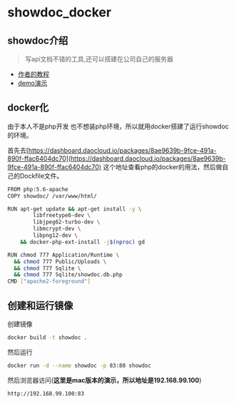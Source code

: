 # showdoc_docker

## showdoc介绍

> 写api文档不错的工具,还可以搭建在公司自己的服务器

* [作者的教程](http://blog.star7th.com/2016/05/2007.html)
* [demo演示](http://doc.star7th.com/index.php?s=/2&page_id=9)

## docker化
由于本人不是php开发 也不想装php环境，所以就用docker搭建了运行showdoc的环境。


首先去[https://dashboard.daocloud.io/packages/8ae9639b-9fce-491a-890f-ffac6404dc70](https://dashboard.daocloud.io/packages/8ae9639b-9fce-491a-890f-ffac6404dc70)
这个地址查看php的docker的用法，然后做自己的Dockfile文件。

```bash
FROM php:5.6-apache
COPY showdoc/ /var/www/html/

RUN apt-get update && apt-get install -y \
        libfreetype6-dev \
        libjpeg62-turbo-dev \
        libmcrypt-dev \
        libpng12-dev \
    && docker-php-ext-install -j$(nproc) gd

RUN chmod 777 Application/Runtime \
  && chmod 777 Public/Uploads \
  && chmod 777 Sqlite \
  && chmod 777 Sqlite/showdoc.db.php
CMD ["apache2-foreground"]
```

## 创建和运行镜像
创建镜像  
```bash
docker build -t showdoc .
```
然后运行
```bash
docker run -d --name showdoc -p 83:80 showdoc
```
然后浏览器访问(**这里是mac版本的演示，所以地址是192.168.99.100**)
```bash
http://192.168.99.100:83
```
